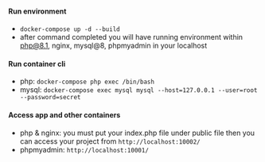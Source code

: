 #### Run environment
- `docker-compose up -d --build`
- after command completed you will have running environment within php@8.1, nginx, mysql@8, phpmyadmin in your localhost

#### Run container cli
- php: `docker-compose php exec /bin/bash`
- mysql: `docker-compose exec mysql mysql --host=127.0.0.1 --user=root --password=secret` 

#### Access app and other containers
- php & nginx: you must put your index.php file under public file then you can access your project from `http://localhost:10002/`
- phpmyadmin: `http://localhost:10001/`
